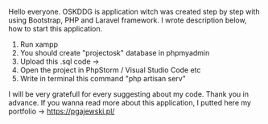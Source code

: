 Hello everyone. OSKDDG is application witch was created step by step with using Bootstrap, PHP and Laravel framework. I wrote description below, how to start this application.

1. Run xampp
2. You should create "projectosk" database in phpmyadmin
3. Upload this .sql code -> 
4. Open the project in PhpStorm / Visual Studio Code etc
5. Write in terminal this command "php artisan serv"

I will be very gratefull for every suggesting about my code. Thank you in advance.
If you wanna read more about this application, I putted here my portfolio -> https://pgajewski.pl/

